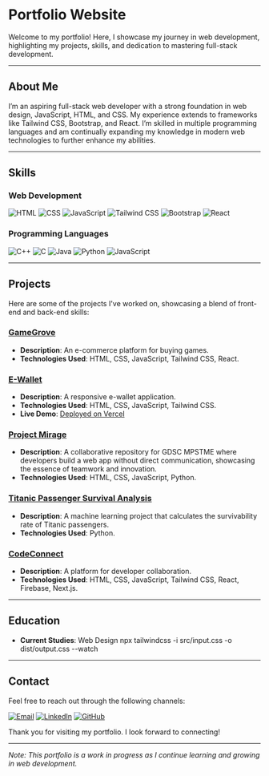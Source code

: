 # Portfolio Website

Welcome to my portfolio! Here, I showcase my journey in web development, highlighting my projects, skills, and dedication to mastering full-stack development.

---

## About Me

I’m an aspiring full-stack web developer with a strong foundation in web design, JavaScript, HTML, and CSS. My experience extends to frameworks like Tailwind CSS, Bootstrap, and React. I’m skilled in multiple programming languages and am continually expanding my knowledge in modern web technologies to further enhance my abilities.

---

## Skills

### Web Development

![HTML](https://img.shields.io/badge/-HTML5-E34F26?style=flat-square&logo=html5&logoColor=white)
![CSS](https://img.shields.io/badge/-CSS3-1572B6?style=flat-square&logo=css3&logoColor=white)
![JavaScript](https://img.shields.io/badge/-JavaScript-F7DF1E?style=flat-square&logo=javascript&logoColor=black)
![Tailwind CSS](https://img.shields.io/badge/-Tailwind%20CSS-38B2AC?style=flat-square&logo=tailwind-css&logoColor=white)
![Bootstrap](https://img.shields.io/badge/-Bootstrap-7952B3?style=flat-square&logo=bootstrap&logoColor=white)
![React](https://img.shields.io/badge/-React-61DAFB?style=flat-square&logo=react&logoColor=black)

### Programming Languages

![C++](https://img.shields.io/badge/-C++-00599C?style=flat-square&logo=c%2B%2B&logoColor=white)
![C](https://img.shields.io/badge/-C-A8B9CC?style=flat-square&logo=c&logoColor=white)
![Java](https://img.shields.io/badge/-Java-007396?style=flat-square&logo=java&logoColor=white)
![Python](https://img.shields.io/badge/-Python-3776AB?style=flat-square&logo=python&logoColor=white)
![JavaScript](https://img.shields.io/badge/-JavaScript-F7DF1E?style=flat-square&logo=javascript&logoColor=black)

---

## Projects

Here are some of the projects I've worked on, showcasing a blend of front-end and back-end skills:

### [GameGrove](https://github.com/Cybercery/gamegrove)
- **Description**: An e-commerce platform for buying games.
- **Technologies Used**: HTML, CSS, JavaScript, Tailwind CSS, React.

### [E-Wallet](https://github.com/Akshaj05/e-wallet)
- **Description**: A responsive e-wallet application.
- **Technologies Used**: HTML, CSS, JavaScript, Tailwind CSS.
- **Live Demo**: [Deployed on Vercel](https://e-wallet-lilac.vercel.app/)

### [Project Mirage](https://github.com/GDSC-NMIMS-MPSTME-Mumbai/project-mirage)
- **Description**: A collaborative repository for GDSC MPSTME where developers build a web app without direct communication, showcasing the essence of teamwork and innovation.
- **Technologies Used**: HTML, CSS, JavaScript, Python.

### [Titanic Passenger Survival Analysis](https://github.com/ashmit27j/Tech-project-modified)
- **Description**: A machine learning project that calculates the survivability rate of Titanic passengers.
- **Technologies Used**: Python.

### [CodeConnect](https://github.com/codeconnectt/codeconnect)
- **Description**: A platform for developer collaboration.
- **Technologies Used**: HTML, CSS, JavaScript, Tailwind CSS, React, Firebase, Next.js.

---

## Education

- **Current Studies**: Web Design
 npx tailwindcss -i src/input.css -o dist/output.css --watch
---

## Contact

Feel free to reach out through the following channels:

[![Email](https://img.shields.io/badge/-Email-D14836?style=flat-square&logo=gmail&logoColor=white)](mailto:ashmit27j@gmail.com)
[![LinkedIn](https://img.shields.io/badge/-LinkedIn-0077B5?style=flat-square&logo=linkedin&logoColor=white)](https://www.linkedin.com/in/ashmit-jain-386427292/)
[![GitHub](https://img.shields.io/badge/-GitHub-181717?style=flat-square&logo=github&logoColor=white)](https://github.com/ashmit27j)

Thank you for visiting my portfolio. I look forward to connecting!

---

*Note: This portfolio is a work in progress as I continue learning and growing in web development.*
